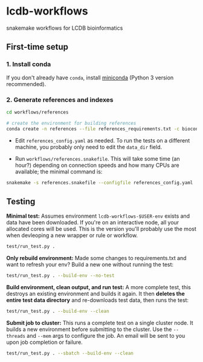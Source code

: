 # lcdb-workflows
snakemake workflows for LCDB bioinformatics

## First-time setup

### 1. Install conda

If you don't already have `conda`, install
[miniconda](http://conda.pydata.org/miniconda.html) (Python 3 version
recommended).

### 2. Generate references and indexes

```bash
cd workflows/references

# create the environment for building references
conda create -n references --file references_requirements.txt -c bioconda
```

- Edit `references_config.yaml` as needed. To run the tests on a different
  machine, you probably only need to edit the `data_dir` field.

- Run `workflows/references.snakefile`. This will take some time (an hour?)
  depending on connection speeds and how many CPUs are available; the minimal
  command is:

```bash
snakemake -s references.snakefile --configfile references_config.yaml
```

## Testing

**Minimal test:** Assumes environment `lcdb-workflows-$USER-env` exists and data
have been downloaded. If you're on an interactive node, all your allocated
cores will be used. This is the version you'll probably use the most when
devleoping a new wrapper or rule or workflow.

```bash
test/run_test.py .
```

**Only rebuild environment:** Made some changes to requirements.txt and want to
refresh your env? Build a new one without running the test:

```bash
test/run_test.py . --build-env --no-test
```

**Build environment, clean output,  and run test:** A more complete test, this
destroys an existing environment and builds it again. It then **deletes the
entire test data directory** and re-downloads test data, then runs the test:

```bash
test/run_test.py . --build-env --clean
```

**Submit job to cluster:** This runs a complete test on a single cluster node.
It builds a new environment before submitting to the cluster. Use the
`--threads` and `--mem` args to configure the job. An email will be sent to you
upon job completion or failure.

```bash
test/run_test.py . --sbatch --build-env --clean
```

